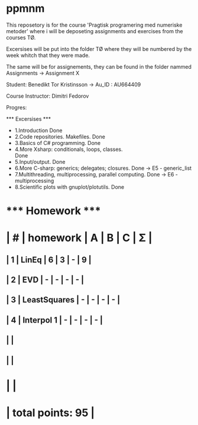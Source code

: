 # ppmnm

This reposetory is for the course 'Pragtisk programering med numeriske metoder' where i will be deposeting assignments and exercises from the courses TØ.

Excersises will be put into the folder TØ where they will be numbered by the week whitch that they were made.

The same will be for assignements, they can be found in the folder nammed Assignments -> Assignment X


Student: Benedikt Tor Kristinsson -> Au_ID : AU664409

Course Instructor: Dimitri Fedorov

Progres:

*** Excersises ***
- 1.Introduction
	Done
- 2.Code repositories. Makefiles.
	Done
- 3.Basics of C# programming.
	Done 
- 4.More Xsharp: conditionals, loops, classes.	
	Done 
- 5.Input/output.
	Done 
- 6.More C-sharp: generics; delegates; closures.
	Done -> E5 - generic_list
- 7.Multithreading, multiprocessing, parallel computing.
	Done -> E6 - multiprocessing
- 8.Scientific plots with gnuplot/plotutils.
	Done

*** Homework ***
 ======================================
| #  | homework      | A | B | C | Σ   |
 ======================================
| 1  | LinEq         | 6 | 3 | - | 9  |
---------------------------------------
| 2  | EVD           | - | - | - |  -  |
---------------------------------------
| 3  | LeastSquares  | - | - | - |  -  |
---------------------------------------
| 4  | Interpol 1    | - | - | - |  -  |
---------------------------------------
|                                      |
---------------------------------------
|                                      |
---------------------------------------
|                                      |
 ======================================
|                    total points: 95  |
 ======================================
